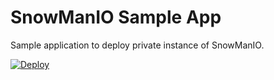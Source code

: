 SnowManIO Sample App
==========

Sample application to deploy private instance of SnowManIO.

[![Deploy](https://www.herokucdn.com/deploy/button.png)](https://heroku.com/deploy?template=https://github.com/snowman-io/sample-app)
